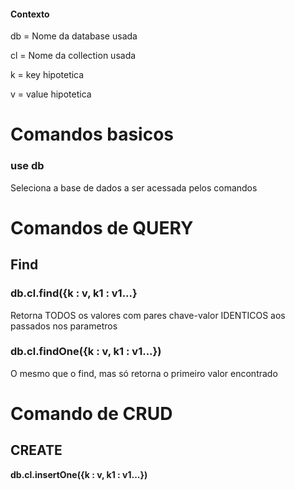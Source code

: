#### Contexto
db = Nome da database usada

cl = Nome da collection usada

k = key hipotetica

v = value hipotetica


# Comandos basicos
### use db
Seleciona a base de dados a ser acessada pelos comandos

# Comandos de QUERY

## Find

### db.cl.find({k : v, k1 : v1...}
Retorna TODOS os valores com pares chave-valor IDENTICOS aos passados nos parametros

### db.cl.findOne({k : v, k1 : v1...})
O mesmo que o find, mas só retorna o primeiro valor encontrado

# Comando de CRUD

## CREATE
**db.cl.insertOne({k : v, k1 : v1...})**
